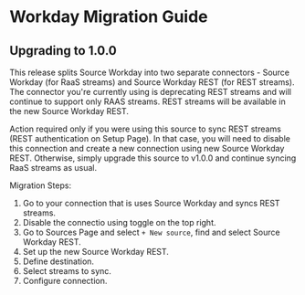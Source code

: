 # Workday Migration Guide

## Upgrading to 1.0.0

This release splits Source Workday into two separate connectors - Source Workday (for RaaS streams) and Source Workday REST (for REST streams).
The connector you're currently using is deprecating REST streams and will continue to support only RAAS streams.   REST streams will be available in the new Source Workday REST.

Action required only if you were using this source to sync REST streams (REST authentication on Setup Page).  In that case, you will need to disable this connection and create a new connection using new Source Workday REST. Otherwise, simply upgrade this source to v1.0.0 and continue syncing RaaS streams as usual.

Migration Steps:

1. Go to your connection that is uses Source Workday and syncs REST streams.
2. Disable the connectio using toggle on the top right.
3. Go to Sources Page and select `+ New source`, find and select Source Workday REST.
4. Set up the new Source Workday REST.
5. Define destination.
6. Select streams to sync.
7. Configure connection.
